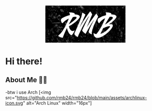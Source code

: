 <p align="center">
  <img src="https://github.com/rmb24/rmb24/blob/main/assets/background.png" alt="Banner" width="50%">
</p>

# Hi there!

## About Me 🙋‍♂️

-btw i use Arch [<img src="https://github.com/rmb24/rmb24/blob/main/assets/archlinux-icon.svg" alt="Arch Linux" width="16px"]
